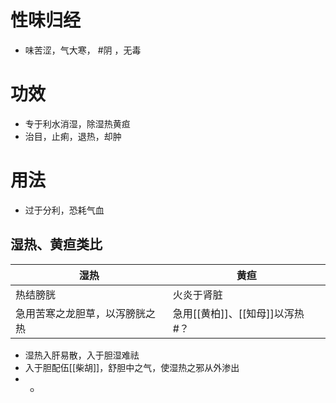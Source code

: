 # 性味归经
- 味苦涩，气大寒， #阴 ，无毒
# 功效
- 专于利水消湿，除湿热黄疸
- 治目，止痢，退热，却肿
# 用法
- 过于分利，恐耗气血
## 湿热、黄疸类比
| 湿热                           | 黄疸                             |
| ------------------------------ | -------------------------------- |
| 热结膀胱                       | 火炎于肾脏                       |
| 急用苦寒之龙胆草，以泻膀胱之热 | 急用[[黄柏]]、[[知母]]以泻热 #？ | 
- 湿热入肝易散，入于胆湿难祛
- 入于胆配伍[[柴胡]]，舒胆中之气，使湿热之邪从外渗出
- * 